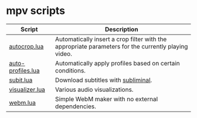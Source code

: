 # mpv scripts

| Script | Description |
| --- | --- |
| [autocrop.lua](https://github.com/mpv-player/mpv/blob/master/TOOLS/lua/autocrop.lua) | Automatically insert a crop filter with the appropriate parameters for the currently playing video. |
| [auto-profiles.lua](https://github.com/wiiaboo/mpv-scripts) | Automatically apply profiles based on certain conditions. |
| [subit.lua](https://github.com/wiiaboo/mpv-scripts/blob/master/subit.lua) | Download subtitles with [subliminal](https://github.com/Diaoul/subliminal). |
| [visualizer.lua](https://github.com/mfcc64/mpv-scripts/blob/master/visualizer.lua) | Various audio visualizations. |
| [webm.lua](https://github.com/ElegantMonkey/mpv-webm) | Simple WebM maker with no external dependencies. |
